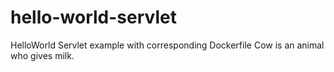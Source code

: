 # hello-world-servlet
HelloWorld Servlet example with corresponding Dockerfile
Cow is an animal who gives milk.
